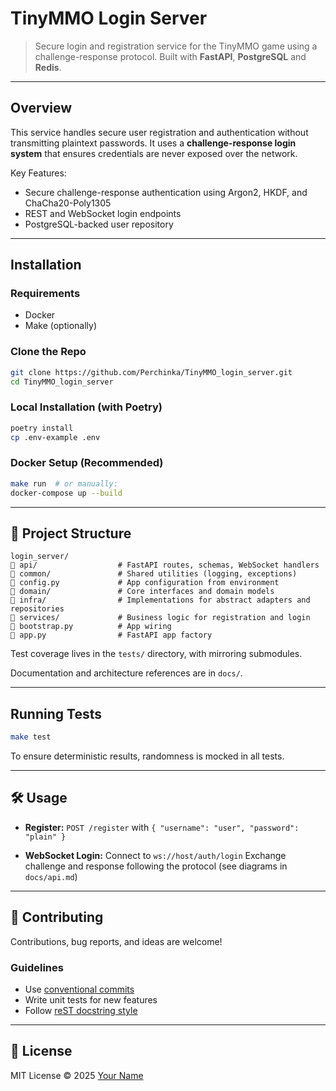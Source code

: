 # TinyMMO Login Server

>Secure login and registration service for the TinyMMO game using a challenge-response protocol.
> Built with **FastAPI**, **PostgreSQL** and **Redis**.

---

## Overview

This service handles secure user registration and authentication without transmitting plaintext passwords.
It uses a **challenge-response login system** that ensures credentials are never exposed over the network.

Key Features:

* Secure challenge-response authentication using Argon2, HKDF, and ChaCha20-Poly1305
* REST and WebSocket login endpoints
* PostgreSQL-backed user repository
<!-- * Full test suite with `pytest` will be in future-->

---

## Installation

### Requirements

* Docker
* Make (optionally)

### Clone the Repo

```bash
git clone https://github.com/Perchinka/TinyMMO_login_server.git
cd TinyMMO_login_server
```

### Local Installation (with Poetry)

```bash
poetry install
cp .env-example .env
```

### Docker Setup (Recommended)

```bash
make run  # or manually:
docker-compose up --build
```

---

## 📂 Project Structure

```
login_server/
🔹 api/                  # FastAPI routes, schemas, WebSocket handlers
🔹 common/               # Shared utilities (logging, exceptions)
🔹 config.py             # App configuration from environment
🔹 domain/               # Core interfaces and domain models
🔹 infra/                # Implementations for abstract adapters and repositories
🔹 services/             # Business logic for registration and login
🔹 bootstrap.py          # App wiring
🔹 app.py                # FastAPI app factory
```

Test coverage lives in the `tests/` directory, with mirroring submodules.

Documentation and architecture references are in `docs/`.

---

## Running Tests

```bash
make test
```

To ensure deterministic results, randomness is mocked in all tests.

---

## 🛠️ Usage

* **Register:**
  `POST /register` with `{ "username": "user", "password": "plain" }`

* **WebSocket Login:**
  Connect to `ws://host/auth/login`
  Exchange challenge and response following the protocol (see diagrams in `docs/api.md`)

---

## 🤝 Contributing

Contributions, bug reports, and ideas are welcome!

### Guidelines

* Use [conventional commits](https://www.conventionalcommits.org/)
* Write unit tests for new features
* Follow [reST docstring style](https://sphinx-rtd-tutorial.readthedocs.io/en/latest/docstrings.html)

---

## 📄 License

MIT License
© 2025 [Your Name](mailto:you@example.com)
